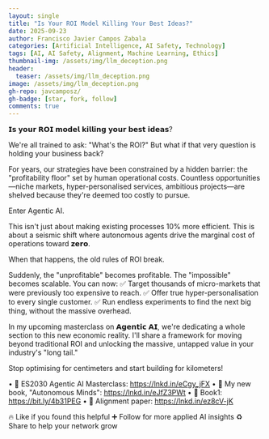 ```yaml
---
layout: single
title: "Is Your ROI Model Killing Your Best Ideas?"
date: 2025-09-23
author: Francisco Javier Campos Zabala
categories: [Artificial Intelligence, AI Safety, Technology]
tags: [AI, AI Safety, Alignment, Machine Learning, Ethics]
thumbnail-img: /assets/img/llm_deception.png
header:
  teaser: /assets/img/llm_deception.png
image: /assets/img/llm_deception.png
gh-repo: javcamposz/
gh-badge: [star, fork, follow]
comments: true
---
```


𝗜𝘀 𝘆𝗼𝘂𝗿 𝗥𝗢𝗜 𝗺𝗼𝗱𝗲𝗹 𝗸𝗶𝗹𝗹𝗶𝗻𝗴 𝘆𝗼𝘂𝗿 𝗯𝗲𝘀𝘁 𝗶𝗱𝗲𝗮𝘀? 

We're all trained to ask: "What's the ROI?" But what if that very question is holding your business back?

For years, our strategies have been constrained by a hidden barrier: the "profitability floor" set by human operational costs. Countless opportunities—niche markets, hyper-personalised services, ambitious projects—are shelved because they're deemed too costly to pursue.

Enter Agentic AI.

This isn't just about making existing processes 10% more efficient. This is about a seismic shift where autonomous agents drive the marginal cost of operations toward 𝘇𝗲𝗿𝗼.

When that happens, the old rules of ROI break.

Suddenly, the "unprofitable" becomes profitable. The "impossible" becomes scalable. You can now:
✅ Target thousands of micro-markets that were previously too expensive to reach.
✅ Offer true hyper-personalisation to every single customer.
✅ Run endless experiments to find the next big thing, without the massive overhead.

In my upcoming masterclass on 𝗔𝗴𝗲𝗻𝘁𝗶𝗰 𝗔𝗜, we're dedicating a whole section to this new economic reality. I'll share a framework for moving beyond traditional ROI and unlocking the massive, untapped value in your industry's "long tail."

Stop optimising for centimeters and start building for kilometers!


• 🔗 ES2030 Agentic AI Masterclass: https://lnkd.in/eCgy_jFX
• 🔗 My new book, "Autonomous Minds": https://lnkd.in/eJfZ3PWt
• 🔗 Book1: https://bit.ly/4b31PEG
• 🔗 Alignment paper: https://lnkd.in/ez8cV-jK

🔥 Like if you found this helpful
➕ Follow for more applied AI insights
♻️ Share to help your network grow
